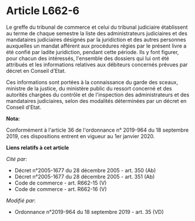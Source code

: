# Article L662-6

Le greffe du tribunal de commerce et celui du   tribunal judiciaire établissent au terme de chaque semestre la liste des
administrateurs judiciaires et des mandataires judiciaires désignés par la juridiction et des autres personnes auxquelles un
mandat afférent aux procédures régies par le présent livre a été confié par ladite juridiction, pendant cette période. Ils y
font figurer, pour chacun des intéressés, l'ensemble des dossiers qui lui ont été attribués et les informations relatives aux
débiteurs concernés prévues par décret en Conseil d'Etat. 

Ces informations sont portées à la connaissance du garde des sceaux, ministre de la justice, du ministère public du ressort
concerné et des autorités chargées du contrôle et de l'inspection des administrateurs et des mandataires judiciaires, selon
des modalités déterminées par un décret en Conseil d'Etat.

**Nota:**

Conformément à l'article 36 de l'ordonnance n° 2019-964 du 18 septembre 2019, ces dispositions entrent en vigueur au 1er
janvier 2020.

**Liens relatifs à cet article**

_Cité par_:

  - Décret n°2005-1677 du 28 décembre 2005 - art. 350 (Ab)
  - Décret n°2005-1677 du 28 décembre 2005 - art. 351 (Ab)
  - Code de commerce - art. R662-15 (V)
  - Code de commerce - art. R662-16 (V)

_Modifié par_:

  - Ordonnance n°2019-964 du 18 septembre 2019 - art. 35 (VD)
